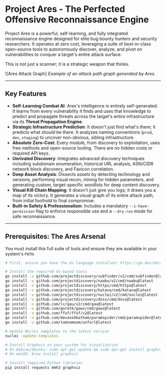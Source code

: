 # Project Ares - The Perfected Offensive Reconnaissance Engine

Project Ares is a powerful, self-learning, and fully integrated reconnaissance engine designed for elite bug bounty hunters and security researchers. It operates at zero cost, leveraging a suite of best-in-class open-source tools to autonomously discover, analyze, and pivot on vulnerabilities to conquer a target's entire attack surface.

This is not just a scanner; it is a strategic weapon that thinks.

![Ares Attack Graph]
*Example of an attack path graph generated by Ares.*

---

## Key Features

-   **Self-Learning Combat AI**: Ares's intelligence is entirely self-generated. It learns from every vulnerability it finds and uses that knowledge to predict and propagate threats across the target's entire infrastructure via its **Threat Propagation Engine**.
-   **Strategic Infrastructure Prediction**: It doesn't just find what's there; it predicts what *should* be there. It analyzes naming conventions (`prod`, `dev`, `staging`) to uncover non-obvious, sibling infrastructure.
-   **Absolute Zero-Cost**: Every module, from discovery to exploitation, uses free methods and open-source tooling. There are no hidden costs or required API keys.
-   **Unrivaled Discovery**: Integrates advanced discovery techniques including subdomain enumeration, historical URL analysis, ASN/CIDR network block discovery, and Favicon correlation.
-   **Deep Asset Analysis**: Dissects assets by detecting technology and versions, performing visual recon, mining for hidden parameters, and generating custom, target-specific wordlists for deep content discovery.
-   **Visual Kill Chain Mapping**: It doesn't just give you logs; it draws you a map of its victory. It generates a visual graph of its entire attack path, from initial foothold to final compromise.
-   **Built-in Safety & Professionalism**: Includes a mandatory `--i-have-permission` flag to enforce responsible use and a `--dry-run` mode for safe reconnaissance.

---

## Prerequisites: The Ares Arsenal

You must install this full suite of tools and ensure they are available in your system's `PATH`.

```bash
# First, ensure you have the Go language installed: https://go.dev/doc/install

# Install the required Go-based tools
go install -v github.com/projectdiscovery/subfinder/v2/cmd/subfinder@latest
go install -v github.com/projectdiscovery/naabu/v2/cmd/naabu@latest
go install -v github.com/projectdiscovery/httpx/cmd/httpx@latest
go install -v github.com/projectdiscovery/katana/cmd/katana@latest
go install -v github.com/projectdiscovery/nuclei/v2/cmd/nuclei@latest
go install -v github.com/projectdiscovery/dnsx/cmd/dnsx@latest
go install -v github.com/lc/gau/v2/cmd/gau@latest
go install -v github.com/goretk/gows/cmd/gows@latest
go install -v github.com/ffuf/ffuf/v2@latest
go install -v github.com/devanshbatham/paramspider/cmd/paramspider@latest
go install -v github.com/tomnomnom/unfurl@latest

# Update Nuclei templates to the latest version
nuclei -update-templates

# Install Graphviz on your system for visualization
# On Debian/Ubuntu: sudo apt-get update && sudo apt-get install graphviz
# On macOS: brew install graphviz

# Install required Python libraries
pip install requests mmh3 graphviz
